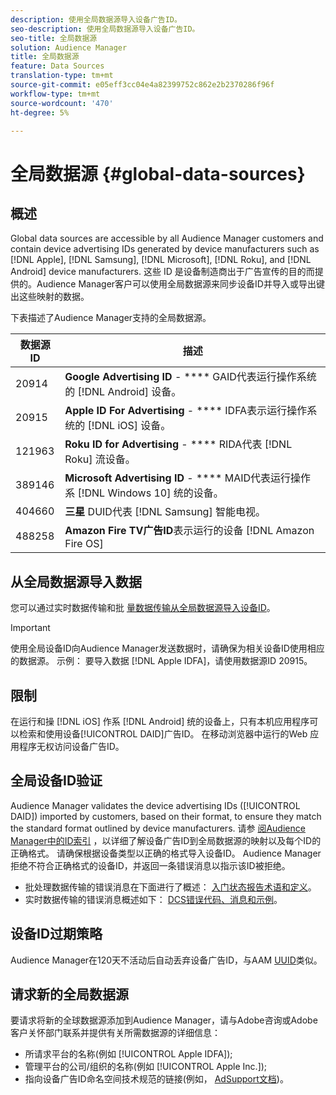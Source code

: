 ```yaml
---
description: 使用全局数据源导入设备广告ID。
seo-description: 使用全局数据源导入设备广告ID。
seo-title: 全局数据源
solution: Audience Manager
title: 全局数据源
feature: Data Sources
translation-type: tm+mt
source-git-commit: e05eff3cc04e4a82399752c862e2b2370286f96f
workflow-type: tm+mt
source-wordcount: '470'
ht-degree: 5%

---
```



# 全局数据源 {#global-data-sources}

## 概述

Global data sources are accessible by all Audience Manager customers and contain device advertising IDs generated by device manufacturers such as [!DNL Apple], [!DNL Samsung], [!DNL Microsoft], [!DNL Roku], and [!DNL Android] device manufacturers. 这些 ID 是设备制造商出于广告宣传的目的而提供的。Audience Manager客户可以使用全局数据源来同步设备ID并导入或导出键出这些映射的数据。

下表描述了Audience Manager支持的全局数据源。

| 数据源ID | 描述 |
|---|---|
| 20914 | **Google Advertising ID** - **** GAID代表运行操作系统的 [!DNL Android] 设备。 |
| 20915 | **Apple ID For Advertising** - **** IDFA表示运行操作系统的 [!DNL iOS] 设备。 |
| 121963 | **Roku ID for Advertising** - **** RIDA代表 [!DNL Roku] 流设备。 |
| 389146 | **Microsoft Advertising ID** - **** MAID代表运行操作系 [!DNL Windows 10] 统的设备。 |
| 404660 | **三星** DUID代表 [!DNL Samsung] 智能电视。 |
| 488258 | **Amazon Fire TV广告ID**&#x200B;表示运行的设备 [!DNL Amazon Fire OS] |

## 从全局数据源导入数据

您可以通过实时数据传输和批 [量数据传输从全局数据源](../integration/sending-audience-data/real-time-data-integration/real-time-data-transfer.md)[导入设备ID](../integration/sending-audience-data/batch-data-transfer-explained/batch-data-transfer-explained.md)。

>[!IMPORTANT]
>
>使用全局设备ID向Audience Manager发送数据时，请确保为相关设备ID使用相应的数据源。 示例： 要导入数据 [!DNL Apple IDFA]，请使用数据源ID 20915。

## 限制

在运行和操 [!DNL iOS] 作系 [!DNL Android] 统的设备上，只有本机应用程序可以检索和使用设备[!UICONTROL DAID]广告ID。 在移动浏览器中运行的Web 应用程序无权访问设备广告ID。

## 全局设备ID验证

Audience Manager validates the device advertising IDs ([!UICONTROL DAID]) imported by customers, based on their format, to ensure they match the standard format outlined by device manufacturers. 请参 [阅Audience Manager中的ID索引](../reference/ids-in-aam.md) ，以详细了解设备广告ID到全局数据源的映射以及每个ID的正确格式。 请确保根据设备类型以正确的格式导入设备ID。 Audience Manager拒绝不符合正确格式的设备ID，并返回一条错误消息以指示该ID被拒绝。

* 批处理数据传输的错误消息在下面进行了概述： [入门状态报告术语和定义](../reporting/onboarding-status-report.md#report-terms-conditions)。
* 实时数据传输的错误消息概述如下： [DCS错误代码、消息和示例](../api/dcs-intro/dcs-api-reference/dcs-error-codes.md)。

## 设备ID过期策略

Audience Manager在120天不活动后自动丢弃设备广告ID，与AAM [UUID](../faq/faq-privacy.md)类似。

## 请求新的全局数据源

要请求将新的全球数据源添加到Audience Manager，请与Adobe咨询或Adobe客户关怀部门联系并提供有关所需数据源的详细信息：

* 所请求平台的名称(例如 [!UICONTROL Apple IDFA]);
* 管理平台的公司/组织的名称(例如 [!UICONTROL Apple Inc.]);
* 指向设备广告ID命名空间技术规范的链接(例如， [AdSupport文档](https://developer.apple.com/documentation/adsupport))。